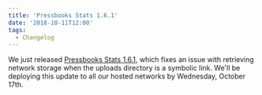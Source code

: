 ```yaml
---
title: 'Pressbooks Stats 1.6.1'
date: '2018-10-11T12:00'
tags:
  - Changelog
---
```


We just released
[Pressbooks Stats 1.6.1](https://docs.pressbooks.org/changelog/pressbooks-stats/#1-6-1),
which fixes an issue with retrieving network storage when the uploads directory is a
symbolic link. We'll be deploying this update to all our hosted networks by Wednesday,
October 17th.
